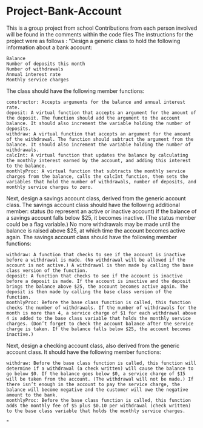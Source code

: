 # Project-Bank-Account
This is a group project from school
Contributions from each person involved will be found in the comments within the code files
The instructions for the project were as follows : 
"Design a generic class to hold the following information about a bank account:

    Balance
    Number of deposits this month
    Number of withdrawals
    Annual interest rate
    Monthly service charges

The class should have the following member functions:

    constructor: Accepts arguments for the balance and annual interest rate.
    deposit: A virtual function that accepts an argument for the amount of the deposit. The function should add the argument to the account balance. It should also increment the variable holding the number of deposits.
    withdraw: A virtual function that accepts an argument for the amount of the withdrawal. The function should subtract the argument from the balance. It should also increment the variable holding the number of withdrawals.
    calcInt: A virtual function that updates the balance by calculating the monthly interest earned by the account, and adding this interest to the balance.
    monthlyProc: A virtual function that subtracts the monthly service charges from the balance, calls the calcInt function, then sets the variables that hold the number of withdrawals, number of deposits, and monthly service charges to zero.

Next, design a savings account class, derived from the generic account class. The savings account class should have the following additional member:
status (to represent an active or inactive account)
If the balance of a savings account falls below $25, it becomes inactive. (The status member could be a flag variable.) No more withdrawals may be made until the balance is raised above $25, at which time the account becomes active again. The savings account class should have the following member functions:

    withdraw: A function that checks to see if the account is inactive before a withdrawal is made. (No withdrawal will be allowed if the account is not active.) A withdrawal is then made by calling the base class version of the function.
    deposit: A function that checks to see if the account is inactive before a deposit is made. If the account is inactive and the deposit brings the balance above $25, the account becomes active again. The deposit is then made by calling the base class version of the function.
    monthlyProc: Before the base class function is called, this function checks the number of withdrawals. If the number of withdrawals for the month is more than 4, a service charge of $1 for each withdrawal above 4 is added to the base class variable that holds the monthly service charges. (Don’t forget to check the account balance after the service charge is taken. If the balance falls below $25, the account becomes inactive.)

Next, design a checking account class, also derived from the generic account class. It should have the following member functions:

    withdraw: Before the base class function is called, this function will determine if a withdrawal (a check written) will cause the balance to go below $0. If the balance goes below $0, a service charge of $15 will be taken from the account. (The withdrawal will not be made.) If there isn’t enough in the account to pay the service charge, the balance will become negative and the customer will owe the negative amount to the bank.
    monthlyProc: Before the base class function is called, this function adds the monthly fee of $5 plus $0.10 per withdrawal (check written) to the base class variable that holds the monthly service charges.
"
